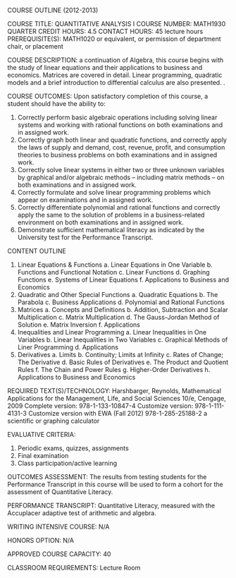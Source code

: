 COURSE OUTLINE (2012-2013)

COURSE TITLE:  QUANTITATIVE ANALYSIS I
COURSE NUMBER:		MATH1930
QUARTER CREDIT HOURS:	4.5
CONTACT HOURS: 	45 lecture hours
PREREQUISITE(S):  MATH1020 or equivalent, or permission of department chair, or placement

COURSE DESCRIPTION: a continuation of Algebra, this course begins with
the study of linear equations and their applications to business and
economics.  Matrices are covered in detail.  Linear programming,
quadratic models and a brief introduction to differential calculus are
also presented.  .

COURSE OUTCOMES:
Upon satisfactory completion of this course, a student should have the ability to:  

 1. Correctly perform basic algebraic operations including solving linear systems and working with rational functions on both examinations and in assigned work.
 2. Correctly graph both linear and quadratic functions, and correctly apply the laws of supply and demand, cost, revenue, profit, and consumption theories to business problems on both examinations and in assigned work.
 3. Correctly solve linear systems in either two or three unknown variables by graphical and/or algebraic methods – including matrix methods – on both examinations and in assigned work.
 4. Correctly formulate and solve linear programming problems which appear on examinations and in assigned work.
 5. Correctly differentiate polynomial and rational functions and correctly apply the same to the solution of problems in a business-related environment on both examinations and in assigned work.
 6. Demonstrate sufficient mathematical literacy as indicated by the University test for the Performance Transcript.	

CONTENT OUTLINE
 1. Linear Equations & Functions
    a. Linear Equations in One Variable
    b. Functions and Functional Notation
    c. Linear Functions
    d. Graphing Functions
    e. Systems of Linear Equations
    f. Applications to Business and Economics
 2. Quadratic and Other Special Functions
    a. Quadratic Equations
    b. The Parabola
    c. Business Applications
    d. Polynomial and Rational Functions
 3. Matrices
    a. Concepts and Definitions
    b. Addition, Subtraction and Scalar Multiplication
    c. Matrix Multiplication
    d. The Gauss-Jordan Method of Solution
    e. Matrix Inversion
    f. Applications
 4. Inequalities and Linear Programming
    a. Linear Inequalities in One Variables
    b. Linear Inequalities in Two Variables
    c. Graphical Methods of Liner Programming
    d. Applications
 5. Derivatives
    a. Limits
    b. Continuity; Limits at Infinity
    c. Rates of Change; The Derivative
    d. Basic Rules of Derivatives
    e. The Product and Quotient Rules
    f. The Chain and Power Rules
    g. Higher-Order Derivatives
    h. Applications to Business and Economics

REQUIRED TEXT(S)/TECHNOLOGY: 
Harshbarger, Reynolds, Mathematical Applications for the Management, Life, and Social Sciences 10/e, Cengage, 2009
Complete version:  978-1-133-10847-4
Customize version:  978-1-111-4131-3
Customize version with EWA (Fall 2012) 978-1-285-25188-2
a scientific or graphing calculator

EVALUATIVE CRITERIA:	
1. Periodic exams, quizzes, assignments
2. Final examination
3. Class participation/active learning

OUTCOMES ASSESSMENT: 
The results from testing students for the Performance Transcript in this course will be used to form a cohort for the assessment of Quantitative Literacy.

PERFORMANCE TRANSCRIPT:
Quantitative Literacy, measured with the Accuplacer adaptive test of arithmetic and algebra.

WRITING INTENSIVE COURSE:  N/A  

HONORS OPTION:  N/A

APPROVED COURSE CAPACITY:  40

CLASSROOM REQUIREMENTS:  Lecture Room

